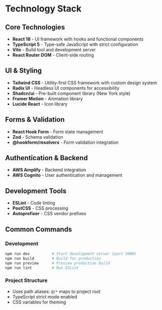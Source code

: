 # Technology Stack

## Core Technologies
- **React 18** - UI framework with hooks and functional components
- **TypeScript 5** - Type-safe JavaScript with strict configuration
- **Vite** - Build tool and development server
- **React Router DOM** - Client-side routing

## UI & Styling
- **Tailwind CSS** - Utility-first CSS framework with custom design system
- **Radix UI** - Headless UI components for accessibility
- **Shadcn/ui** - Pre-built component library (New York style)
- **Framer Motion** - Animation library
- **Lucide React** - Icon library

## Forms & Validation
- **React Hook Form** - Form state management
- **Zod** - Schema validation
- **@hookform/resolvers** - Form validation integration

## Authentication & Backend
- **AWS Amplify** - Backend integration
- **AWS Cognito** - User authentication and management

## Development Tools
- **ESLint** - Code linting
- **PostCSS** - CSS processing
- **Autoprefixer** - CSS vendor prefixes

## Common Commands

### Development
```bash
npm run dev          # Start development server (port 3000)
npm run build        # Build for production
npm run preview      # Preview production build
npm run lint         # Run ESLint
```

### Project Structure
- Uses path aliases: `@/*` maps to project root
- TypeScript strict mode enabled
- CSS variables for theming